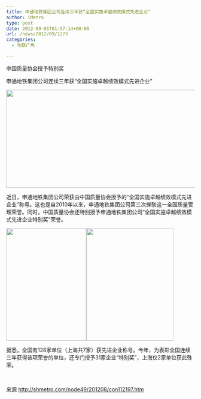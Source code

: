 ```yaml
---
title: 申通地铁集团公司连续三年获“全国实施卓越绩效模式先进企业”
author: iMetro
type: post
date: 2012-09-01T01:57:14+00:00
url: /news/2012/09/1273
categories:
  - 地铁广角

---
```

中国质量协会授予特别奖

申通地铁集团公司连续三年获“全国实施卓越绩效模式先进企业”

<img border="0" src="http://shmetro.com/node49/201208/images/img112197_0.jpg" width="750" height="261" /> 

近日，申通地铁集团公司荣获由中国质量协会授予的“全国实施卓越绩效模式先进企业”称号。这也是自2010年以来，申通地铁集团公司第三次蝉联这一全国质量管理荣誉。同时，中国质量协会还特别授予申通地铁集团公司“全国实施卓越绩效模式先进企业特别奖”荣誉。

<img border="0" src="http://shmetro.com/node49/201208/images/img112197_1.jpg" width="214" height="300" /><img border="0" src="http://shmetro.com/node49/201208/images/img112197_2.jpg" width="233" height="300" /> 

据悉，全国有128家单位（上海共7家）获先进企业称号。今年，为表彰全国连续三年获得该项荣誉的单位，还专门授予31家企业“特别奖”，上海仅2家单位获此殊荣。

&#160;

来源 <http://shmetro.com/node49/201208/con112197.htm>